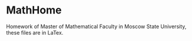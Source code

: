 # MathHome
 Homework of Master of Mathematical Faculty in Moscow State University, these files are in LaTex.
